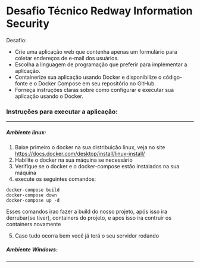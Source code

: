 # Desafio Técnico Redway Information Security

Desafio:

- Crie uma aplicação web que contenha apenas um formulário para coletar endereços de e-mail dos usuários.
- Escolha a linguagem de programação que preferir para implementar a aplicação.
- Containerize sua aplicação usando Docker e disponibilize o código-fonte e o Docker Compose em seu repositório no GitHub.
- Forneça instruções claras sobre como configurar e executar sua aplicação usando o Docker.

### Instruções para executar a aplicação:

---

##### Ambiente linux:

1. Baixe primeiro o docker na sua distribuição linux, veja no site https://docs.docker.com/desktop/install/linux-install/
2. Habilite o docker na sua máquina se necessário
3. Verifique se o docker e o docker-compose estão instalados na sua máquina
4. execute os seguintes comandos:

```
docker-compose build
docker-compose down
docker-compose up -d
```

Esses comandos irao fazer a build do nosso projeto, após isso ira derrubar(se tiver), containers do projeto, e apos isso ira contruir os containers novamente

5. Caso tudo ocorra bem você já terá o seu servidor rodando

##### Ambiente Windows:

---
